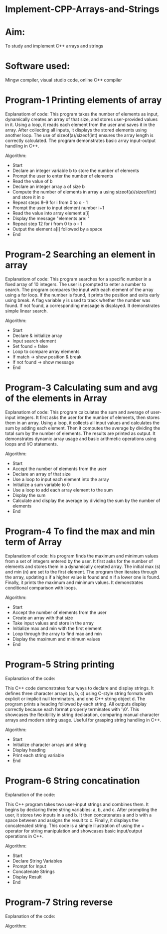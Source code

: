 # Implement-CPP-Arrays-and-Strings
# Aim:
To study and implement C++ arrays and strings

# Software used:
Mingw compiler, visual studio code, online C++ compiler

# Program-1  Printing elements of array

Explanatiom of code:
This program takes the number of elements as input, dynamically creates an array of that size, and stores user-provided values in it. Using a loop, it reads each element from the user and saves it in the array. After collecting all inputs, it displays the stored elements using another loop. The use of sizeof(a)/sizeof(int) ensures the array length is correctly calculated. The program demonstrates basic array input-output handling in C++.


Algorithm:
- Start
- Declare an integer variable b to store the number of elements
- Prompt the user to enter the number of elements
- Read the value of b
- Declare an integer array a of size b
- Compute the number of elements in array a using sizeof(a)/sizeof(int) and store it in o
- Repeat steps 8–9 for i from 0 to o - 1
- Prompt the user to input element number i+1
- Read the value into array element a[i]
- Display the message "elements are: "
- Repeat step 12 for i from 0 to o - 1
- Output the element a[i] followed by a space
- End


# Program-2 Searching an element in array

Explanatiom of code:
This program searches for a specific number in a fixed array of 10 integers. The user is prompted to enter a number to search. The program compares the input with each element of the array using a for loop. If the number is found, it prints the position and exits early using break. A flag variable y is used to track whether the number was found. If not found, a corresponding message is displayed. It demonstrates simple linear search.

Algorithm:
- Start
- Declare & initialize array
- Input search element
- Set found = false
- Loop to compare array elements
- If match → show position & break
- If not found → show message
- End


# Program-3 Calculating sum and avg of the elements in Array

Explanatiom of code:
This program calculates the sum and average of user-input integers. It first asks the user for the number of elements, then stores them in an array. Using a loop, it collects all input values and calculates the sum by adding each element. Then it computes the average by dividing the total sum by the number of elements. The results are printed as output. It demonstrates dynamic array usage and basic arithmetic operations using loops and I/O statements.

Algorithm:
- Start
- Accept the number of elements from the user
- Declare an array of that size
- Use a loop to input each element into the array
- Initialize a sum variable to 0
- Use a loop to add each array element to the sum
- Display the sum
- Calculate and display the average by dividing the sum by the number of elements
- End

# Program-4 To find the max and min term of Array

Explanatiom of code:
his program finds the maximum and minimum values from a set of integers entered by the user. It first asks for the number of elements and stores them in a dynamically created array. The initial max (s) and min (n) are set to the first element. The program then iterates through the array, updating s if a higher value is found and n if a lower one is found. Finally, it prints the maximum and minimum values. It demonstrates conditional comparison with loops.


Algorithm:
- Start
- Accept the number of elements from the user
- Create an array with that size
- Take input values and store in the array
- Initialize max and min with the first element
- Loop through the array to find max and min
- Display the maximum and minimum values
- End

# Program-5 String printing

Explanation of the code:

This C++ code demonstrates four ways to declare and display strings. It defines three character arrays (a, b, c) using C-style string formats with explicit or implicit null terminators, and one C++ string object d. The program prints a heading followed by each string. All outputs display correctly because each format properly terminates with '\0'. This showcases the flexibility in string declaration, comparing manual character arrays and modern string usage. Useful for grasping string handling in C++.


Algorithm:

- Start
- Initialize character arrays and string:
- Display heading
- Print each string variable
- End



# Program-6 String concatination

Explanation of the code:

This C++ program takes two user-input strings and combines them. It begins by declaring three string variables: a, b, and c. After prompting the user, it stores two inputs in a and b. It then concatenates a and b with a space between and assigns the result to c. Finally, it displays the concatenated string. This code is a simple illustration of using the + operator for string manipulation and showcases basic input/output operations in C++.

Algorithm:

- Start
- Declare String Variables
- Prompt for Input
- Concatenate Strings
- Display Result
- End


# Program-7 String reverse


Explanation of the code:



Algorithm:


